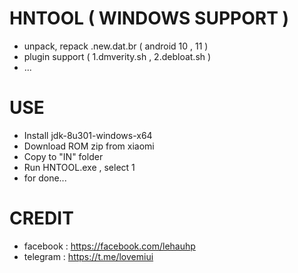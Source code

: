 # HNTOOL ( WINDOWS SUPPORT )
- unpack, repack .new.dat.br ( android 10 , 11 )
- plugin support ( 1.dmverity.sh , 2.debloat.sh )
- ...
# USE
- Install jdk-8u301-windows-x64
- Download ROM zip from xiaomi
- Copy to "IN" folder
- Run HNTOOL.exe , select 1
- for done...

# CREDIT
- facebook : https://facebook.com/lehauhp
- telegram : https://t.me/lovemiui